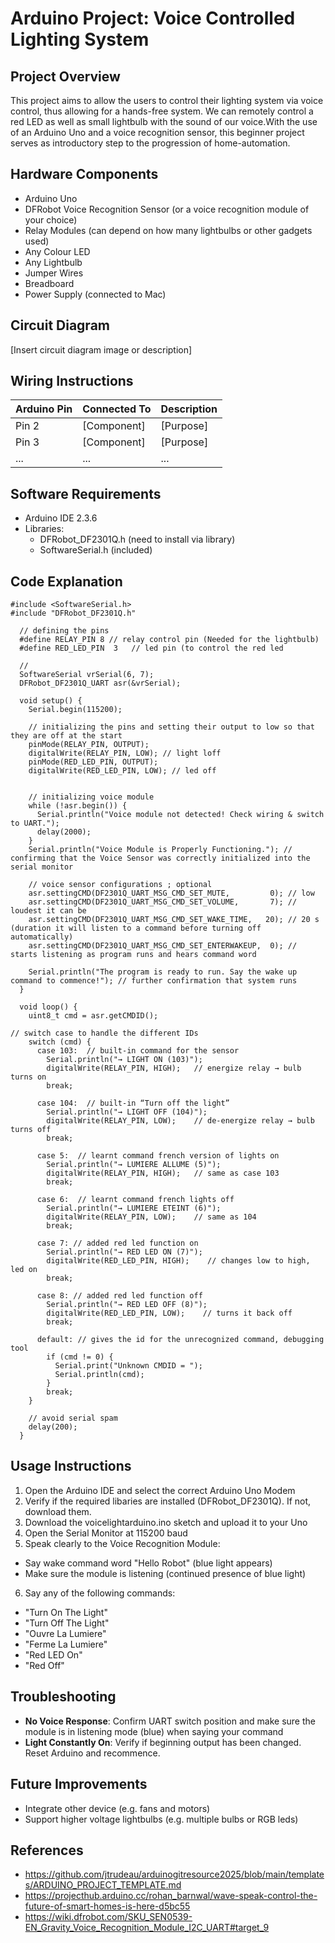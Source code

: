 # Arduino Project: Voice Controlled Lighting System

## Project Overview

This project aims to allow the users to control their lighting system via voice control, thus allowing for a hands-free system. We can remotely control a red LED as well as small lightbulb with the sound of our voice.With the use of an Arduino Uno and a voice recognition sensor, this beginner project serves as introductory step to the progression of home-automation. 

## Hardware Components

- Arduino Uno
- DFRobot Voice Recognition Sensor (or a voice recognition module of your choice)
- Relay Modules (can depend on how many lightbulbs or other gadgets used)
- Any Colour LED
- Any Lightbulb
- Jumper Wires
- Breadboard
- Power Supply (connected to Mac)

## Circuit Diagram

[Insert circuit diagram image or description]

## Wiring Instructions

| Arduino Pin | Connected To | Description |
|-------------|--------------|-------------|
| Pin 2       | [Component]  | [Purpose]   |
| Pin 3       | [Component]  | [Purpose]   |
| ...         | ...          | ...         |

## Software Requirements

- Arduino IDE 2.3.6
- Libraries:
  - DFRobot_DF2301Q.h (need to install via library)
  - SoftwareSerial.h (included)

## Code Explanation

```arduino
#include <SoftwareSerial.h>
#include "DFRobot_DF2301Q.h"

  // defining the pins
  #define RELAY_PIN 8 // relay control pin (Needed for the lightbulb)
  #define RED_LED_PIN  3   // led pin (to control the red led 

  // 
  SoftwareSerial vrSerial(6, 7);
  DFRobot_DF2301Q_UART asr(&vrSerial);

  void setup() {
    Serial.begin(115200);

    // initializing the pins and setting their output to low so that they are off at the start
    pinMode(RELAY_PIN, OUTPUT); 
    digitalWrite(RELAY_PIN, LOW); // light loff
    pinMode(RED_LED_PIN, OUTPUT);
    digitalWrite(RED_LED_PIN, LOW); // led off


    // initializing voice module
    while (!asr.begin()) {
      Serial.println("Voice module not detected! Check wiring & switch to UART.");
      delay(2000);
    }
    Serial.println("Voice Module is Properly Functioning."); // confirming that the Voice Sensor was correctly initialized into the serial monitor

    // voice sensor configurations ; optional
    asr.settingCMD(DF2301Q_UART_MSG_CMD_SET_MUTE,         0); // low
    asr.settingCMD(DF2301Q_UART_MSG_CMD_SET_VOLUME,       7); // loudest it can be
    asr.settingCMD(DF2301Q_UART_MSG_CMD_SET_WAKE_TIME,   20); // 20 s (duration it will listen to a command before turning off automatically)
    asr.settingCMD(DF2301Q_UART_MSG_CMD_SET_ENTERWAKEUP,  0); // starts listening as program runs and hears command word

    Serial.println("The program is ready to run. Say the wake up command to commence!"); // further confirmation that system runs
  }

  void loop() {
    uint8_t cmd = asr.getCMDID();

// switch case to handle the different IDs
    switch (cmd) {
      case 103:  // built-in command for the sensor
        Serial.println("→ LIGHT ON (103)");
        digitalWrite(RELAY_PIN, HIGH);   // energize relay → bulb turns on
        break;

      case 104:  // built-in “Turn off the light”
        Serial.println("→ LIGHT OFF (104)");
        digitalWrite(RELAY_PIN, LOW);    // de-energize relay → bulb turns off
        break;

      case 5:  // learnt command french version of lights on
        Serial.println("→ LUMIERE ALLUME (5)");
        digitalWrite(RELAY_PIN, HIGH);   // same as case 103
        break;

      case 6:  // learnt command french lights off
        Serial.println("→ LUMIERE ETEINT (6)");
        digitalWrite(RELAY_PIN, LOW);    // same as 104
        break;
      
      case 7: // added red led function on
        Serial.println("→ RED LED ON (7)");
        digitalWrite(RED_LED_PIN, HIGH);    // changes low to high, led on 
        break;

      case 8: // added red led function off
        Serial.println("→ RED LED OFF (8)");
        digitalWrite(RED_LED_PIN, LOW);    // turns it back off
        break;

      default: // gives the id for the unrecognized command, debugging tool
        if (cmd != 0) {
          Serial.print("Unknown CMDID = ");
          Serial.println(cmd);
        }
        break;
    }

    // avoid serial spam
    delay(200);
  }
```

## Usage Instructions

1. Open the Arduino IDE and select the correct Arduino Uno Modem
2. Verify if the required libaries are installed (DFRobot_DF2301Q). If not, download them.
3. Download the voicelightarduino.ino sketch and upload it to your Uno 
4. Open the Serial Monitor at 115200 baud
5. Speak clearly to the Voice Recognition Module:
  - Say wake command word "Hello Robot" (blue light appears)
  - Make sure the module is listening (continued presence of blue light)
6. Say any of the following commands:
  - "Turn On The Light" 
  - "Turn Off The Light"
  - "Ouvre La Lumiere"  
  - "Ferme La Lumiere"
  - "Red LED On"  
  - "Red Off"
    
## Troubleshooting

- **No Voice Response**: Confirm UART switch position and make sure the module is in listening mode (blue) when saying your command
- **Light Constantly On**: Verify if beginning output has been changed. Reset Arduino and recommence.

## Future Improvements

- Integrate other device (e.g. fans and motors)
- Support higher voltage lightbulbs (e.g. multiple bulbs or RGB leds)

## References

- https://github.com/jtrudeau/arduinogitresource2025/blob/main/templates/ARDUINO_PROJECT_TEMPLATE.md
- https://projecthub.arduino.cc/rohan_barnwal/wave-speak-control-the-future-of-smart-homes-is-here-d5bc55
- https://wiki.dfrobot.com/SKU_SEN0539-EN_Gravity_Voice_Recognition_Module_I2C_UART#target_9